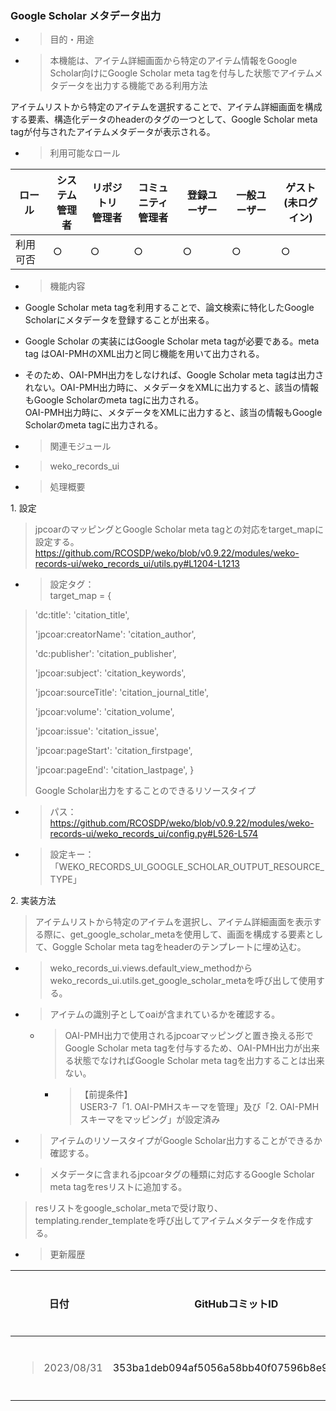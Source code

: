 
### Google Scholar メタデータ出力

  - > 目的・用途

<!-- end list -->

  - > 本機能は、アイテム詳細画面から特定のアイテム情報をGoogle Scholar向けにGoogle Scholar meta tagを付与した状態でアイテムメタデータを出力する機能である利用方法

アイテムリストから特定のアイテムを選択することで、アイテム詳細画面を構成する要素、構造化データのheaderのタグの一つとして、Google Scholar meta tagが付与されたアイテムメタデータが表示される。

  - > 利用可能なロール

<table>
<thead>
<tr class="header">
<th>ロール</th>
<th>システム<br />
管理者</th>
<th>リポジトリ<br />
管理者</th>
<th>コミュニティ<br />
管理者</th>
<th>登録ユーザー</th>
<th>一般ユーザー</th>
<th>ゲスト<br />
(未ログイン)</th>
</tr>
</thead>
<tbody>
<tr class="odd">
<td>利用可否</td>
<td>○</td>
<td>○</td>
<td>○</td>
<td>○</td>
<td>○</td>
<td>○</td>
</tr>
</tbody>
</table>

  - > 機能内容

<!-- end list -->

  - Google Scholar meta tagを利用することで、論文検索に特化したGoogle Scholarにメタデータを登録することが出来る。

  - Google Scholar の実装にはGoogle Scholar meta tagが必要である。meta tag はOAI-PMHのXML出力と同じ機能を用いて出力される。

  - そのため、OAI-PMH出力をしなければ、Google Scholar meta tagは出力されない。OAI-PMH出力時に、メタデータをXMLに出力すると、該当の情報もGoogle Scholarのmeta tagに出力される。  
    OAI-PMH出力時に、メタデータをXMLに出力すると、該当の情報もGoogle Scholarのmeta tagに出力される。

<!-- end list -->

  - > 関連モジュール

<!-- end list -->

  - > weko\_records\_ui

<!-- end list -->

  - > 処理概要

1\. 設定

> jpcoarのマッピングとGoogle Scholar meta tagとの対応をtarget\_mapに設定する。  
> <https://github.com/RCOSDP/weko/blob/v0.9.22/modules/weko-records-ui/weko_records_ui/utils.py#L1204-L1213>

  - > 設定タグ：  
    > target\_map = {

> 'dc:title': 'citation\_title',
> 
> 'jpcoar:creatorName': 'citation\_author',
> 
> 'dc:publisher': 'citation\_publisher',
> 
> 'jpcoar:subject': 'citation\_keywords',
> 
> 'jpcoar:sourceTitle': 'citation\_journal\_title',
> 
> 'jpcoar:volume': 'citation\_volume',
> 
> 'jpcoar:issue': 'citation\_issue',
> 
> 'jpcoar:pageStart': 'citation\_firstpage',
> 
> 'jpcoar:pageEnd': 'citation\_lastpage', }
> 
> Google Scholar出力をすることのできるリソースタイプ

  - > パス： <https://github.com/RCOSDP/weko/blob/v0.9.22/modules/weko-records-ui/weko_records_ui/config.py#L526-L574>

  - > 設定キー：「WEKO\_RECORDS\_UI\_GOOGLE\_SCHOLAR\_OUTPUT\_RESOURCE\_TYPE」

2\. 実装方法

> アイテムリストから特定のアイテムを選択し、アイテム詳細画面を表示する際に、get\_google\_scholar\_metaを使用して、画面を構成する要素として、Goggle Scholar meta tagをheaderのテンプレートに埋め込む。

  - > weko\_records\_ui.views.default\_view\_methodからweko\_records\_ui.utils.get\_google\_scholar\_metaを呼び出して使用する。

  - > アイテムの識別子としてoaiが含まれているかを確認する。
    
      - > OAI-PMH出力で使用されるjpcoarマッピングと置き換える形でGoogle Scholar meta tagを付与するため、OAI-PMH出力が出来る状態でなければGoogle Scholar meta tagを出力することは出来ない。
        
          - > 【前提条件】  
            > USER3-7「1. OAI-PMHスキーマを管理」及び「2. OAI-PMHスキーマをマッピング」が設定済み

  - > アイテムのリソースタイプがGoogle Scholar出力することができるか確認する。

  - > メタデータに含まれるjpcoarタグの種類に対応するGoogle Scholar meta tagをresリストに追加する。

> resリストをgoogle\_scholar\_metaで受け取り、templating.render\_templateを呼び出してアイテムメタデータを作成する。

  - > 更新履歴

<table>
<thead>
<tr class="header">
<th>日付</th>
<th>GitHubコミットID</th>
<th>更新内容</th>
</tr>
</thead>
<tbody>
<tr class="odd">
<td><blockquote>
<p>2023/08/31</p>
</blockquote></td>
<td>353ba1deb094af5056a58bb40f07596b8e95a562</td>
<td>初版作成</td>
</tr>
</tbody>
</table>